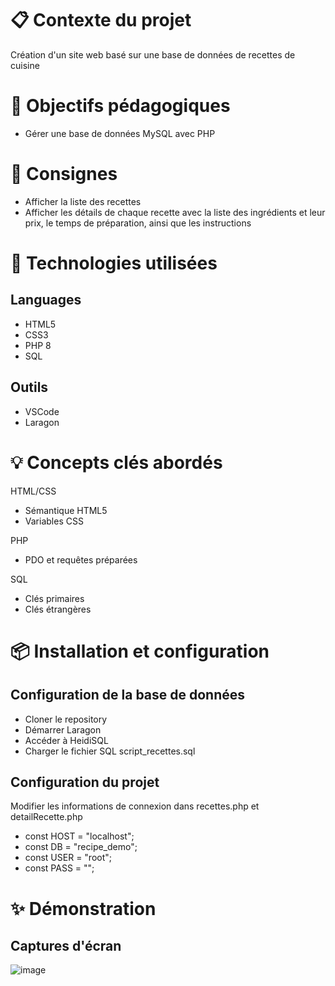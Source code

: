 <h1>📋 Contexte du projet</h1>
Création d'un site web basé sur une base de données de recettes de cuisine

<h1>🎯 Objectifs pédagogiques</h1>

- Gérer une base de données MySQL avec PHP

<h1>📝 Consignes</h1>

- Afficher la liste des recettes
- Afficher les détails de chaque recette avec la liste des ingrédients et leur prix, le temps de préparation, ainsi que les instructions

<h1>🔧 Technologies utilisées</h1>

<h2>Languages</h2>

- HTML5
- CSS3
- PHP 8
- SQL

<h2>Outils</h2>

- VSCode
- Laragon

<h1>💡 Concepts clés abordés</h1>

HTML/CSS
- Sémantique HTML5
- Variables CSS

PHP
- PDO et requêtes préparées

SQL
- Clés primaires
- Clés étrangères

<h1>📦 Installation et configuration</h1>

<h2>Configuration de la base de données</h2>

- Cloner le repository
- Démarrer Laragon
- Accéder à HeidiSQL
- Charger le fichier SQL script_recettes.sql

<h2>Configuration du projet</h2>

 Modifier les informations de connexion dans recettes.php et detailRecette.php
- const HOST = "localhost";
- const DB = "recipe_demo";
- const USER = "root";
- const PASS = "";
  
<h1>✨ Démonstration</h1>

<h2>Captures d'écran</h2>

![image](https://github.com/user-attachments/assets/ab4fa205-90ba-4fd2-b7fa-858e9c574510)






